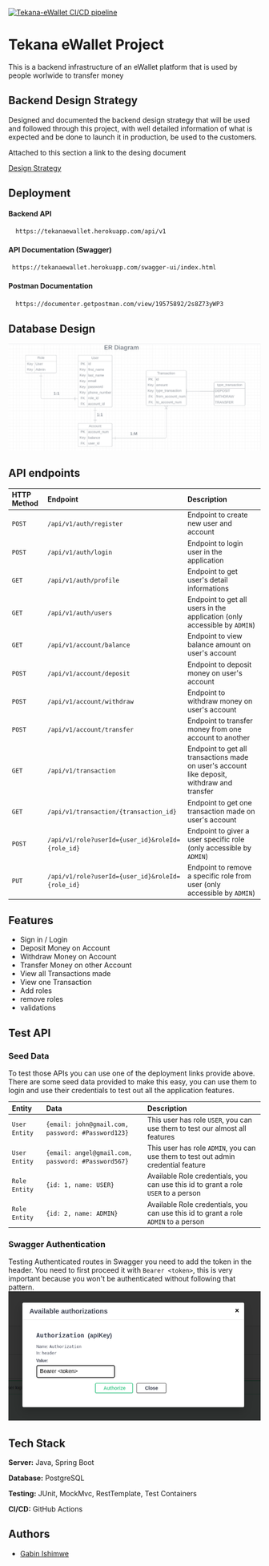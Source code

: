 [![Tekana-eWallet CI/CD pipeline](https://github.com/Gabin-ishimwe/tekana-ewallet-be/actions/workflows/maven.yml/badge.svg)](https://github.com/Gabin-ishimwe/tekana-ewallet-be/actions/workflows/maven.yml)
# Tekana eWallet Project

This is a backend infrastructure of an eWallet platform that is used by people worlwide to transfer money


## Backend Design Strategy

Designed and documented the backend design strategy that will be used and followed through this project, with well detailed information of what is expected and be done to launch it in production, be used to the customers.

Attached to this section a link to the desing document

[Design Strategy](https://docs.google.com/document/d/1gWmuQWmBuDcvbCcLbAKUUbRWPqDpPD1mLxfPxXMWPig/edit?usp=sharing)


## Deployment

#### Backend API
```bash
  https://tekanaewallet.herokuapp.com/api/v1
```

#### API Documentation (Swagger)
```bash
 https://tekanaewallet.herokuapp.com/swagger-ui/index.html
```

#### Postman Documentation
```bash
  https://documenter.getpostman.com/view/19575892/2s8Z73yWP3
```


## Database Design
![Database Design Screenshot](./Database%20Design.png)

## API endpoints

| HTTP Method | Endpoint     | Description                |
|:------------| :------- | :------------------------- |
| `POST`      | `/api/v1/auth/register` | Endpoint to create new user and account |
| `POST`      | `/api/v1/auth/login` | Endpoint to login user in the application |
| `GET`       | `/api/v1/auth/profile` | Endpoint to get user's detail informations |
| `GET`       | `/api/v1/auth/users` | Endpoint to get all users in the application (only accessible by `ADMIN`) |
| `GET`       | `/api/v1/account/balance` | Endpoint to view balance amount on user's account |
| `POST`      | `/api/v1/account/deposit` | Endpoint to deposit money on user's account |
| `POST`      | `/api/v1/account/withdraw` | Endpoint to withdraw money on user's account |
| `POST`      | `/api/v1/account/transfer` | Endpoint to transfer money from one account to another |
| `GET`       | `/api/v1/transaction` | Endpoint to get all transactions made on user's account like deposit, withdraw and transfer |
| `GET`       | `/api/v1/transaction/{transaction_id}` | Endpoint to get one transaction made on user's account |
| `POST`      | `/api/v1/role?userId={user_id}&roleId={role_id}` | Endpoint to giver a user specific role (only accessible by `ADMIN`) |
| `PUT`       | `/api/v1/role?userId={user_id}&roleId={role_id}` | Endpoint to remove a specific role from user (only accessible by `ADMIN`) |

## Features

- Sign in / Login
- Deposit Money on Account
- Withdraw Money on Account
- Transfer Money on other Account
- View all Transactions made
- View one Transaction
- Add roles
- remove roles
- validations


## Test API
### Seed Data

To test those APIs you can use one of the deployment links provide above. There are some seed data provided to make this easy, you can use them to login and use their credentials to test out all the application features.

| Entity        | Data                                               | Description                                                                         |
|:--------------|:---------------------------------------------------|:------------------------------------------------------------------------------------|
| `User Entity` | `{email: john@gmail.com, password: #Password123}`  | This user has role `USER`, you can use them to test our almost all features         |
| `User Entity` | `{email: angel@gmail.com, password: #Password567}` | This user has role `ADMIN`, you can use them to test out admin credential feature   |
| `Role Entity` | `{id: 1, name: USER}`                              | Available Role credentials, you can use this id to grant a role `USER` to a person  |
| `Role Entity` | `{id: 2, name: ADMIN}`                             | Available Role credentials, you can use this id to grant a role `ADMIN` to a person |



### Swagger Authentication
Testing Authenticated routes in Swagger you need to add the token in the header. You need to first proceed it with `Bearer <token>`, this is very important because you won't be authenticated without following that pattern.
![Swagger Auth](./Swagger%20Auth.png)

## Tech Stack

**Server:** Java, Spring Boot

**Database:** PostgreSQL

**Testing:** JUnit, MockMvc, RestTemplate, Test Containers

**CI/CD:** GitHub Actions


## Authors

- [Gabin Ishimwe](https://github.com/Gabin-ishimwe)

